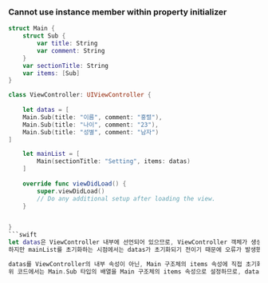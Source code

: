 ### Cannot use instance member within property initializer

```swift
struct Main {
    struct Sub {
        var title: String
        var comment: String
    }
    var sectionTitle: String
    var items: [Sub]
}

class ViewController: UIViewController {
    
    let datas = [
    Main.Sub(title: "이름", comment: "홍렬"),
    Main.Sub(title: "나이", comment: "23"),
    Main.Sub(title: "성별", comment: "남자")
]

    let mainList = [
        Main(sectionTitle: "Setting", items: datas)
    ]
    
    override func viewDidLoad() {
        super.viewDidLoad()
        // Do any additional setup after loading the view.
    }


}
```swift
let datas은 ViewController 내부에 선언되어 있으므로, ViewController 객체가 생성될 때 함께 생성된다.
하지만 mainList를 초기화하는 시점에서는 datas가 초기화되기 전이기 때문에 오류가 발생했다.

datas를 ViewController의 내부 속성이 아닌, Main 구조체의 items 속성에 직접 초기화해주면 오류가 발생하지 않았다.
위 코드에서는 Main.Sub 타입의 배열을 Main 구조체의 items 속성으로 설정하므로, datas를 따로 빼내지 않고도 mainList를 초기화할 수 있었다.
